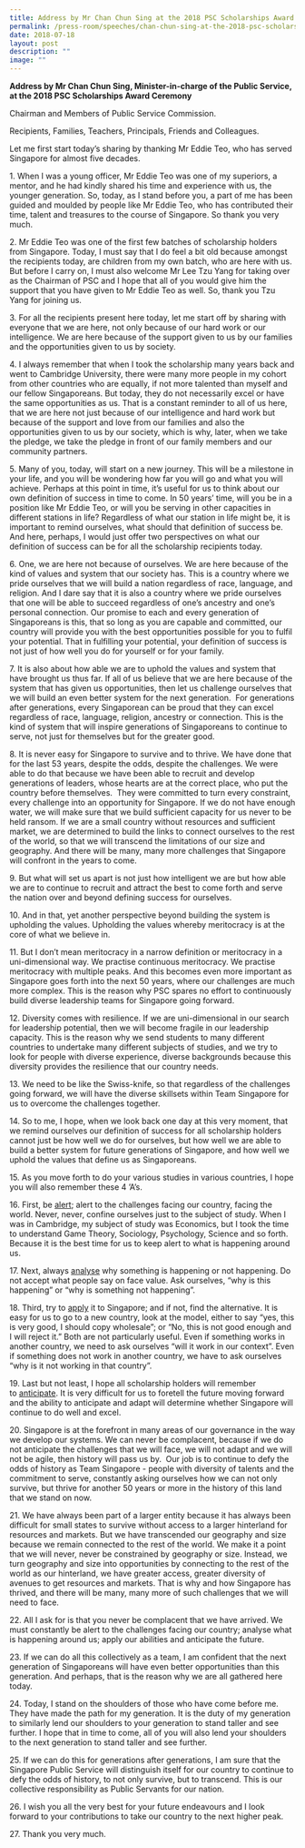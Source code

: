 ```yaml
---
title: Address by Mr Chan Chun Sing at the 2018 PSC Scholarships Award Ceremony
permalink: /press-room/speeches/chan-chun-sing-at-the-2018-psc-scholarships-award-ceremony/
date: 2018-07-18
layout: post
description: ""
image: ""
---
```

**Address by Mr Chan Chun Sing, Minister-in-charge of the Public Service, at the 2018 PSC Scholarships Award Ceremony**

Chairman and Members of Public Service Commission.&nbsp;  
  
Recipients, Families, Teachers, Principals, Friends and Colleagues.&nbsp;  
  
Let me first start today’s sharing by thanking Mr Eddie Teo, who has served Singapore for almost five decades.  
  
1\. When I was a young officer, Mr Eddie Teo was one of my superiors, a mentor, and he had kindly shared his time and experience with us, the younger generation. So, today, as I stand before you, a part of me has been guided and moulded by people like Mr Eddie Teo, who has contributed their time, talent and treasures to the course of Singapore. So thank you very much.  
  
2\. Mr Eddie Teo was one of the first few batches of scholarship holders from Singapore. Today, I must say that I do feel a bit old because amongst the recipients today, are children from my own batch, who are here with us. But before I carry on, I must also welcome Mr Lee Tzu Yang for taking over as the Chairman of PSC and I hope that all of you would give him the support that you have given to Mr Eddie Teo as well. So, thank you Tzu Yang for joining us.  
  
3\. For all the recipients present here today, let me start off by sharing with everyone that we are here, not only because of our hard work or our intelligence. We are here because of the support given to us by our families and the opportunities given to us by society.&nbsp;  
  
4\. I always remember that when I took the scholarship many years back and went to Cambridge University, there were many more people in my cohort from other countries who are equally, if not more talented than myself and our fellow Singaporeans. But today, they do not necessarily excel or have the same opportunities as us. That is a constant reminder to all of us here, that we are here not just because of our intelligence and hard work but because of the support and love from our families and also the opportunities given to us by our society, which is why, later, when we take the pledge, we take the pledge in front of our family members and our community partners.&nbsp;  
  
5\. Many of you, today, will start on a new journey. This will be a milestone in your life, and you will be wondering how far you will go and what you will achieve. Perhaps at this point in time, it’s useful for us to think about our own definition of success in time to come. In 50 years’ time, will you be in a position like Mr Eddie Teo, or will you be serving in other capacities in different stations in life? Regardless of what our station in life might be, it is important to remind ourselves, what should that definition of success be. And here, perhaps, I would just offer two perspectives on what our definition of success can be for all the scholarship recipients today.&nbsp;  
  
6\. One, we are here not because of ourselves. We are here because of the kind of values and system that our society has. This is a country where we pride ourselves that we will build a nation regardless of race, language, and religion. And I dare say that it is also a country where we pride ourselves that one will be able to succeed regardless of one’s ancestry and one’s personal connection. Our promise to each and every generation of Singaporeans is this, that so long as you are capable and committed, our country will provide you with the best opportunities possible for you to fulfil your potential. That in fulfilling your potential, your definition of success is not just of how well you do for yourself or for your family.&nbsp;  
  
7\. It is also about how able we are to uphold the values and system that have brought us thus far. If all of us believe that we are here because of the system that has given us opportunities, then let us challenge ourselves that we will build an even better system for the next generation.&nbsp; For generations after generations, every Singaporean can be proud that they can excel regardless of race, language, religion, ancestry or connection. This is the kind of system that will inspire generations of Singaporeans to continue to serve, not just for themselves but for the greater good.&nbsp;  
  
8\. It is never easy for Singapore to survive and to thrive. We have done that for the last 53 years, despite the odds, despite the challenges. We were able to do that because we have been able to recruit and develop generations of leaders, whose hearts are at the correct place, who put the country before themselves.&nbsp; They were committed to turn every constraint, every challenge into an opportunity for Singapore. If we do not have enough water, we will make sure that we build sufficient capacity for us never to be held ransom. If we are a small country without resources and sufficient market, we are determined to build the links to connect ourselves to the rest of the world, so that we will transcend the limitations of our size and geography. And there will be many, many more challenges that Singapore will confront in the years to come.&nbsp;  
  
9\. But what will set us apart is not just how intelligent we are but how able we are to continue to recruit and attract the best to come forth and serve the nation over and beyond defining success for ourselves.&nbsp;  
  
10\. And in that, yet another perspective beyond building the system is upholding the values. Upholding the values whereby meritocracy is at the core of what we believe in.&nbsp;  
  
11\. But I don’t mean meritocracy in a narrow definition or meritocracy in a uni-dimensional way. We practise continuous meritocracy. We practise meritocracy with multiple peaks. And this becomes even more important as Singapore goes forth into the next 50 years, where our challenges are much more complex. This is the reason why PSC spares no effort to continuously build diverse leadership teams for Singapore going forward.  
  
12\. Diversity comes with resilience. If we are uni-dimensional in our search for leadership potential, then we will become fragile in our leadership capacity. This is the reason why we send students to many different countries to undertake many different subjects of studies, and we try to look for people with diverse experience, diverse backgrounds because this diversity provides the resilience that our country needs.&nbsp;  
  
13\. We need to be like the Swiss-knife, so that regardless of the challenges going forward, we will have the diverse skillsets within Team Singapore for us to overcome the challenges together.  
  
14\. So to me, I hope, when we look back one day at this very moment, that we remind ourselves our definition of success for all scholarship holders cannot just be how well we do for ourselves, but how well we are able to build a better system for future generations of Singapore, and how well we uphold the values that define us as Singaporeans.  
  
15\. As you move forth to do your various studies in various countries, I hope you will also remember these 4 ’A’s.  
  
16\. First, be&nbsp;<u>alert</u>; alert to the challenges facing our country, facing the world. Never, never, confine ourselves just to the subject of study. When I was in Cambridge, my subject of study was Economics, but I took the time to understand Game Theory, Sociology, Psychology, Science and so forth. Because it is the best time for us to keep alert to what is happening around us.  
  
17\. Next, always&nbsp;<u>analyse</u>&nbsp;why something is happening or not happening. Do not accept what people say on face value. Ask ourselves, “why is this happening” or “why is something not happening”.&nbsp;  
  
18\. Third, try to&nbsp;<u>apply</u>&nbsp;it to Singapore; and if not, find the alternative. It is easy for us to go to a new country, look at the model, either to say “yes, this is very good, I should copy wholesale”; or “No, this is not good enough and I will reject it.” Both are not particularly useful. Even if something works in another country, we need to ask ourselves “will it work in our context”. Even if something does not work in another country, we have to ask ourselves “why is it not working in that country”.&nbsp;  
  
19\. Last but not least, I hope all scholarship holders will remember to&nbsp;<u>anticipate</u>. It is very difficult for us to foretell the future moving forward and the ability to anticipate and adapt will determine whether Singapore will continue to do well and excel.  
  
20\. Singapore is at the forefront in many areas of our governance in the way we develop our systems. We can never be complacent, because if we do not anticipate the challenges that we will face, we will not adapt and we will not be agile, then history will pass us by.&nbsp; Our job is to continue to defy the odds of history as Team Singapore - people with diversity of talents and the commitment to serve, constantly asking ourselves how we can not only survive, but thrive for another 50 years or more in the history of this land that we stand on now.&nbsp;  
  
21\. We have always been part of a larger entity because it has always been difficult for small states to survive without access to a larger hinterland for resources and markets. But we have transcended our geography and size because we remain connected to the rest of the world. We make it a point that we will never, never be constrained by geography or size. Instead, we turn geography and size into opportunities by connecting to the rest of the world as our hinterland, we have greater access, greater diversity of avenues to get resources and markets. That is why and how Singapore has thrived, and there will be many, many more of such challenges that we will need to face.  
  
22\. All I ask for is that you never be complacent that we have arrived. We must constantly be alert to the challenges facing our country; analyse what is happening around us; apply our abilities and anticipate the future.  
  
23\. If we can do all this collectively as a team, I am confident that the next generation of Singaporeans will have even better opportunities than this generation. And perhaps, that is the reason why we are all gathered here today.  
  
24\. Today, I stand on the shoulders of those who have come before me. They have made the path for my generation. It is the duty of my generation to similarly lend our shoulders to your generation to stand taller and see further. I hope that in time to come, all of you will also lend your shoulders to the next generation to stand taller and see further.  
  
25\. If we can do this for generations after generations, I am sure that the Singapore Public Service will distinguish itself for our country to continue to defy the odds of history, to not only survive, but to transcend. This is our collective responsibility as Public Servants for our nation.  
  
26\. I wish you all the very best for your future endeavours and I look forward to your contributions to take our country to the next higher peak.  
  
27\. Thank you very much.